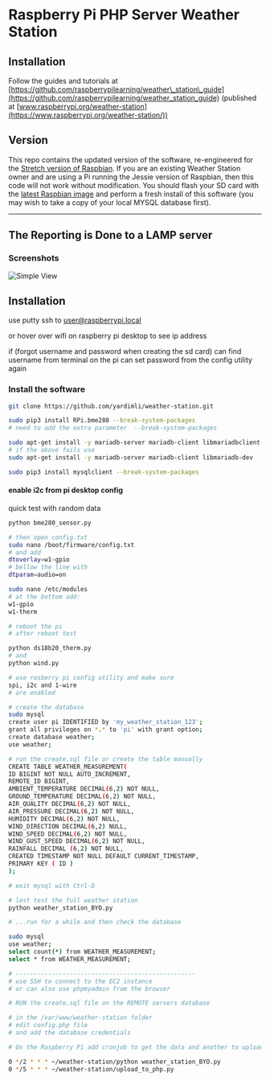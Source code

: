 # Raspberry Pi PHP Server Weather Station

## Installation

Follow the guides and tutorials at [https://github.com/raspberrypilearning/weather\_station\_guide](https://github.com/raspberrypilearning/weather_station_guide) (published at [www.raspberrypi.org/weather-station](https://www.raspberrypi.org/weather-station/))

## Version

This repo contains the updated version of the software, re-engineered for the [Stretch version of Raspbian](https://www.raspberrypi.org/blog/raspbian-stretch/). If you are an existing Weather Station owner and are using a Pi running the Jessie version of Raspbian, then this code will not work without modification. You should flash your SD card with the [latest Raspbian image](https://www.raspberrypi.org/downloads/raspbian/) and perform a fresh install of this software (you may wish to take a copy of your local MYSQL database first).

----------

## The Reporting is Done to a LAMP server

### Screenshots

![Simple View](https://github.com/yardimli/weather-station/blob/main/images/logo.jpg?raw=true)


## Installation

use putty ssh to user@raspberrypi.local

or hover over wifi on raspberry pi desktop to see ip address

if (forgot username and password when creating the sd card)
can find username from terminal on the pi
can set password from the config utility again

### Install the software

```bash
git clone https://github.com/yardimli/weather-station.git

sudo pip3 install RPi.bme280 --break-system-packages
# need to add the extra parameter  --break-system-packages

sudo apt-get install -y mariadb-server mariadb-client libmariadbclient-dev
# if the above fails use
sudo apt-get install -y mariadb-server mariadb-client libmariadb-dev

sudo pip3 install mysqlclient --break-system-packages
```

#### enable i2c from pi desktop config

quick test with random data
```bash
python bme280_sensor.py

# then open config.txt
sudo nano /boot/firmware/config.txt
# and add
dtoverlay=w1-gpio
# bellow the line with
dtparam=audio=on

sudo nano /etc/modules
# at the bottom add:
w1-gpio
w1-therm

# reboot the pi
# after reboot test

python ds18b20_therm.py
# and
python wind.py

# use rasberry pi config utility and make sure
spi, i2c and 1-wire 
# are enabled

# create the database
sudo mysql
create user pi IDENTIFIED by 'my_weather_station_123';
grant all privileges on *.* to 'pi' with grant option;
create database weather;
use weather;

# run the create.sql file or create the table manually
CREATE TABLE WEATHER_MEASUREMENT(
ID BIGINT NOT NULL AUTO_INCREMENT,
REMOTE_ID BIGINT,
AMBIENT_TEMPERATURE DECIMAL(6,2) NOT NULL,
GROUND_TEMPERATURE DECIMAL(6,2) NOT NULL,
AIR_QUALITY DECIMAL(6,2) NOT NULL,
AIR_PRESSURE DECIMAL(6,2) NOT NULL,
HUMIDITY DECIMAL(6,2) NOT NULL,
WIND_DIRECTION DECIMAL(6,2) NULL,
WIND_SPEED DECIMAL(6,2) NOT NULL,
WIND_GUST_SPEED DECIMAL(6,2) NOT NULL,
RAINFALL DECIMAL (6,2) NOT NULL,
CREATED TIMESTAMP NOT NULL DEFAULT CURRENT_TIMESTAMP,
PRIMARY KEY ( ID )
);

# exit mysql with Ctrl-D

# lest test the full weather station
python weather_station_BYO.py

# ...run for a while and then check the database

sudo mysql
use weather;
select count(*) from WEATHER_MEASUREMENT;
select * from WEATHER_MEASUREMENT;

# --------------------------------------------------
# use SSH to connect to the EC2 instance
# or can also use phpmyadmin from the browser

# RUN the create.sql file on the REMOTE servers database

# in the /var/www/weather-station folder
# edit config.php file
# and add the database credentials

# On the Raspberry Pi add cronjob to get the data and another to upload data to the remote server

0 */2 * * * ~/weather-station/python weather_station_BYO.py
0 */5 * * * ~/weather-station/upload_to_php.py
